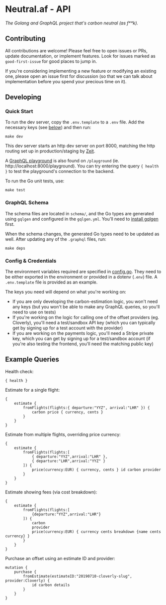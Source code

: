 # Neutral.af - API

*The Golang and GraphQL project that's carbon neutral (as f\*\*k).*

## Contributing

All contributions are welcome! Please feel free to open issues or PRs, update documentation, or implement features. Look for issues marked as `good-first-issue` for good places to jump in.

If you're considering implementing a new feature or modifying an existing one, please open an issue first for discussion (so that we can talk about implementation before you spend your precious time on it).

## Developing

### Quick Start

To run the dev server, copy the `.env.template` to a `.env` file. Add the necessary keys (see [below](#config--credentials)) and then run:

    make dev

This dev server starts an http dev server on port 8000, matching the http routing set up in production/staging by [Zeit](https://zeit.co).

A [GraphQL playground](https://github.com/prisma-labs/graphql-playground) is also found on `/playground` (ie. http://localhost:8000/playground). You can try entering the query `{ health }` to test the playground's connection to the backend.

To run the Go unit tests, use:

    make test

### GraphQL Schema

The schema files are located in `schema/`, and the Go types are generated using `gqlgen` and configured in the `gqlgen.yml`. You'll need to [install gqlgen](https://github.com/99designs/gqlgen) first.

When the schema changes, the generated Go types need to be updated as well. After updating any of the `.graphql` files, run:

    make deps

### Config & Credentials

The environment variables required are specified in [config.go](lib/config/config.go). They need to be either exported in the environment or provided in a dotenv (`.env`) file. A `.env.template` file is provided as an example.

The keys you need will depend on what you're working on:

- If you are only developing the carbon-estimation logic, you won't need any keys (but you won't be able to make any GraphQL queries, so you'll need to use on tests)
- If you're working on the logic for calling one of the offset providers (eg. Cloverly), you'll need a test/sandbox API key (which you can typically get by signing up for a test account with the provider)
- If you are working on the payments logic, you'll need a Stripe private key, which you can get by signing up for a test/sandbox account (if you're also testing the frontend, you'll need the matching public key)

## Example Queries

Health check:

    { health }

Estimate for a single flight:

    {
        estimate {
            fromFlights(flights:{ departure:"YYZ", arrival:"LHR" }) {
                carbon price { currency, cents }
            }
        }
    }

Estimate from multiple flights, overriding price currency:

    {
        estimate {
            fromFlights(flights:[
                { departure:"YYZ",arrival:"LHR" },
                { departure:"LHR",arrival:"YYZ" }
            ]) {
                price(currency:EUR) { currency, cents } id carbon provider
            }
        }
    }

Estimate showing fees (via cost breakdown):

    {
        estimate {
            fromFlights(flights:[
                {departure:"YYZ",arrival:"LHR"}
            ]) {
                carbon
                provider
                price(currency:EUR) { currency cents breakdown {name cents currency} }
            }
        }
    }

Purchase an offset using an estimate ID and provider:

    mutation {
        purchase {
            fromEstimate(estimateID:"20190710-cloverly-slug", provider:Cloverly) {
                id carbon details
            }
        }
    }
